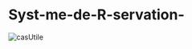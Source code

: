 # Syst-me-de-R-servation-
![casUtile](https://github.com/user-attachments/assets/db1bc25b-cddb-4c82-a395-c40520a3f974)
